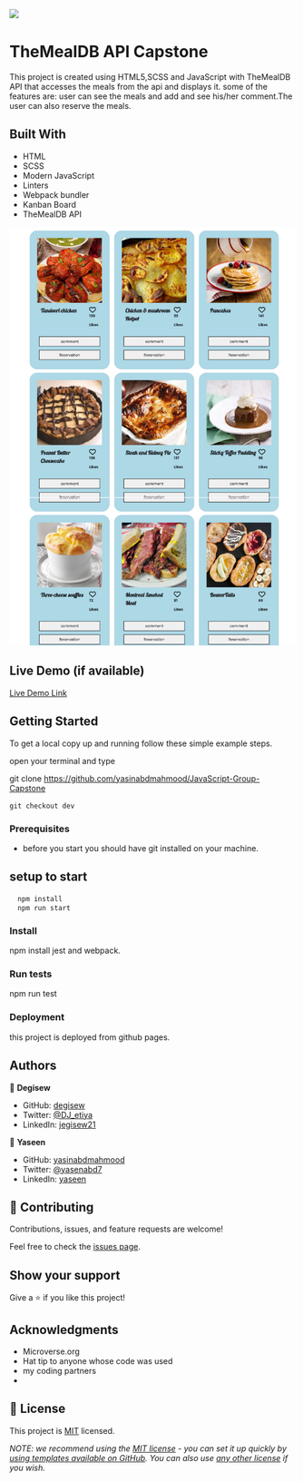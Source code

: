 ![](https://img.shields.io/badge/Microverse-blueviolet)

# TheMealDB API Capstone
This project is created using HTML5,SCSS and JavaScript with TheMealDB API that accesses the meals from the api and displays it. some of the features are: user can see the meals and add and see his/her comment.The user can also reserve the meals. 


## Built With

- HTML
- SCSS
- Modern JavaScript
- Linters
- Webpack bundler
- Kanban Board
- TheMealDB API

![](https://github.com/yasinabdmahmood/JavaScript-Group-Capstone/blob/dev/screen.png)
## Live Demo (if available)

[Live Demo Link](https://livedemo.com)


## Getting Started

To get a local copy up and running follow these simple example steps.

open your terminal and type

 git clone <URL> https://github.com/yasinabdmahmood/JavaScript-Group-Capstone
    
    git checkout dev

### Prerequisites
- before you start you should have git installed on your machine. 
## setup to start
      npm install
      npm run start
### Install
 npm install jest and webpack.
### Run tests
npm run test

### Deployment
this project is deployed from github pages.

## Authors

👤 **Degisew**
- GitHub: [degisew](https://github.com/degisew)
- Twitter: [@DJ_etiya](https://twitter.com/Degisew-mengist)
- LinkedIn: [jegisew21](https://www.linkedin.com/in/degisew-mengist-003298802)

🤵 **Yaseen**

- GitHub: [yasinabdmahmood](https://yasinabdmahmood.github.io/)
- Twitter: [@yasenabd7](https://twitter.com/Degisew-mengist)
- LinkedIn: [yaseen](https://www.linkedin.com/in/yaseen-abd-alwahid-604968232)

## 🤝 Contributing 

Contributions, issues, and feature requests are welcome!

Feel free to check the [issues page](../../issues/).

## Show your support

Give a ⭐️ if you like this project!

## Acknowledgments
- Microverse.org
- Hat tip to anyone whose code was used
- my coding partners
- 

## 📝 License

This project is [MIT](./LICENSE) licensed.

_NOTE: we recommend using the [MIT license](https://choosealicense.com/licenses/mit/) - you can set it up quickly by [using templates available on GitHub](https://docs.github.com/en/communities/setting-up-your-project-for-healthy-contributions/adding-a-license-to-a-repository). You can also use [any other license](https://choosealicense.com/licenses/) if you wish._
